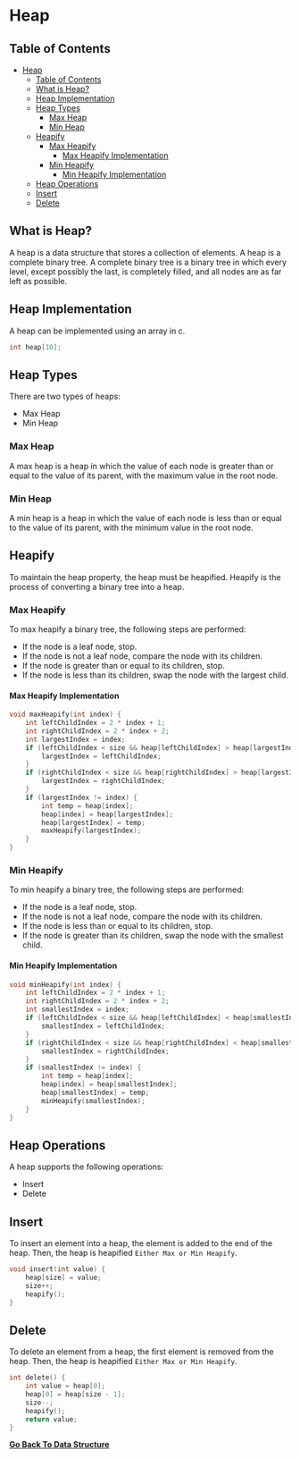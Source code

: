 # Heap

## Table of Contents

- [Heap](#heap)
  - [Table of Contents](#table-of-contents)
  - [What is Heap?](#what-is-heap)
  - [Heap Implementation](#heap-implementation)
  - [Heap Types](#heap-types)
    - [Max Heap](#max-heap)
    - [Min Heap](#min-heap)
  - [Heapify](#heapify)
    - [Max Heapify](#max-heapify)
      - [Max Heapify Implementation](#max-heapify-implementation)
    - [Min Heapify](#min-heapify)
      - [Min Heapify Implementation](#min-heapify-implementation)
  - [Heap Operations](#heap-operations)
  - [Insert](#insert)
  - [Delete](#delete)

## What is Heap?

A heap is a data structure that stores a collection of elements. A heap is a complete binary tree. A complete binary tree is a binary tree in which every level, except possibly the last, is completely filled, and all nodes are as far left as possible.

## Heap Implementation

A heap can be implemented using an array in c.

```c
int heap[10];
```

## Heap Types

There are two types of heaps:

* Max Heap
* Min Heap
  
### Max Heap

A max heap is a heap in which the value of each node is greater than or equal to the value of its parent, with the maximum value in the root node.

### Min Heap

A min heap is a heap in which the value of each node is less than or equal to the value of its parent, with the minimum value in the root node.

## Heapify

To maintain the heap property, the heap must be heapified. Heapify is the process of converting a binary tree into a heap.

### Max Heapify

To max heapify a binary tree, the following steps are performed:

* If the node is a leaf node, stop.
* If the node is not a leaf node, compare the node with its children.
* If the node is greater than or equal to its children, stop.
* If the node is less than its children, swap the node with the largest child.

#### Max Heapify Implementation

```c
void maxHeapify(int index) {
    int leftChildIndex = 2 * index + 1;
    int rightChildIndex = 2 * index + 2;
    int largestIndex = index;
    if (leftChildIndex < size && heap[leftChildIndex] > heap[largestIndex]) {
        largestIndex = leftChildIndex;
    }
    if (rightChildIndex < size && heap[rightChildIndex] > heap[largestIndex]) {
        largestIndex = rightChildIndex;
    }
    if (largestIndex != index) {
        int temp = heap[index];
        heap[index] = heap[largestIndex];
        heap[largestIndex] = temp;
        maxHeapify(largestIndex);
    }
}
```

### Min Heapify

To min heapify a binary tree, the following steps are performed:

* If the node is a leaf node, stop.
* If the node is not a leaf node, compare the node with its children.
* If the node is less than or equal to its children, stop.
* If the node is greater than its children, swap the node with the smallest child.

#### Min Heapify Implementation

```c
void minHeapify(int index) {
    int leftChildIndex = 2 * index + 1;
    int rightChildIndex = 2 * index + 2;
    int smallestIndex = index;
    if (leftChildIndex < size && heap[leftChildIndex] < heap[smallestIndex]) {
        smallestIndex = leftChildIndex;
    }
    if (rightChildIndex < size && heap[rightChildIndex] < heap[smallestIndex]) {
        smallestIndex = rightChildIndex;
    }
    if (smallestIndex != index) {
        int temp = heap[index];
        heap[index] = heap[smallestIndex];
        heap[smallestIndex] = temp;
        minHeapify(smallestIndex);
    }
}
```

## Heap Operations

A heap supports the following operations:

* Insert
* Delete    

## Insert

To insert an element into a heap, the element is added to the end of the heap. Then, the heap is heapified `Either Max or Min Heapify`.

```c
void insert(int value) {
    heap[size] = value;
    size++;
    heapify();
}
```

## Delete

To delete an element from a heap, the first element is removed from the heap. Then, the heap is heapified `Either Max or Min Heapify`.

```c
int delete() {
    int value = heap[0];
    heap[0] = heap[size - 1];
    size--;
    heapify();
    return value;
}
```

[**Go Back To Data Structure**](README.md)